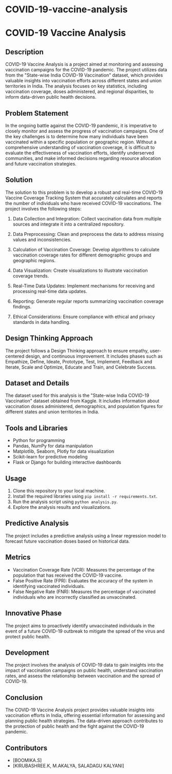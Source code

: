 # COVID-19-vaccine-analysis
# COVID-19 Vaccine Analysis

## Description

COVID-19 Vaccine Analysis is a project aimed at monitoring and assessing vaccination campaigns for the COVID-19 pandemic. The project utilizes data from the "State-wise India COVID-19 Vaccination" dataset, which provides valuable insights into vaccination efforts across different states and union territories in India. The analysis focuses on key statistics, including vaccination coverage, doses administered, and regional disparities, to inform data-driven public health decisions.

## Problem Statement

In the ongoing battle against the COVID-19 pandemic, it is imperative to closely monitor and assess the progress of vaccination campaigns. One of the key challenges is to determine how many individuals have been vaccinated within a specific population or geographic region. Without a comprehensive understanding of vaccination coverage, it is difficult to evaluate the effectiveness of vaccination efforts, identify underserved communities, and make informed decisions regarding resource allocation and future vaccination strategies.

## Solution

The solution to this problem is to develop a robust and real-time COVID-19 Vaccine Coverage Tracking System that accurately calculates and reports the number of individuals who have received COVID-19 vaccinations. The project involves the following steps:

1. Data Collection and Integration: Collect vaccination data from multiple sources and integrate it into a centralized repository.

2. Data Preprocessing: Clean and preprocess the data to address missing values and inconsistencies.

3. Calculation of Vaccination Coverage: Develop algorithms to calculate vaccination coverage rates for different demographic groups and geographic regions.

4. Data Visualization: Create visualizations to illustrate vaccination coverage trends.

5. Real-Time Data Updates: Implement mechanisms for receiving and processing real-time data updates.

6. Reporting: Generate regular reports summarizing vaccination coverage findings.

7. Ethical Considerations: Ensure compliance with ethical and privacy standards in data handling.

## Design Thinking Approach

The project follows a Design Thinking approach to ensure empathy, user-centered design, and continuous improvement. It includes phases such as Empathize, Define, Ideate, Prototype, Test, Implement, Feedback and Iterate, Scale and Optimize, Educate and Train, and Celebrate Success.

## Dataset and Details

The dataset used for this analysis is the "State-wise India COVID-19 Vaccination" dataset obtained from Kaggle. It includes information about vaccination doses administered, demographics, and population figures for different states and union territories in India.

## Tools and Libraries

- Python for programming
- Pandas, NumPy for data manipulation
- Matplotlib, Seaborn, Plotly for data visualization
- Scikit-learn for predictive modeling
- Flask or Django for building interactive dashboards

## Usage

1. Clone this repository to your local machine.
2. Install the required libraries using `pip install -r requirements.txt`.
3. Run the analysis script using `python analysis.py`.
4. Explore the analysis results and visualizations.

## Predictive Analysis

The project includes a predictive analysis using a linear regression model to forecast future vaccination doses based on historical data.

## Metrics

- Vaccination Coverage Rate (VCR): Measures the percentage of the population that has received the COVID-19 vaccine.
- False Positive Rate (FPR): Evaluates the accuracy of the system in identifying vaccinated individuals.
- False Negative Rate (FNR): Measures the percentage of vaccinated individuals who are incorrectly classified as unvaccinated.

## Innovative Phase

The project aims to proactively identify unvaccinated individuals in the event of a future COVID-19 outbreak to mitigate the spread of the virus and protect public health.

## Development

The project involves the analysis of COVID-19 data to gain insights into the impact of vaccination campaigns on public health, understand vaccination rates, and assess the relationship between vaccination and the spread of COVID-19.

## Conclusion

The COVID-19 Vaccine Analysis project provides valuable insights into vaccination efforts in India, offering essential information for assessing and planning public health strategies. The data-driven approach contributes to the protection of public health and the fight against the COVID-19 pandemic.

## Contributors

- [BOOMIKA.S]
- [KIRUBASHREE.K, M.AKALYA, SALADAGU KALYANI]
